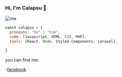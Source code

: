 ### Hi, I'm Calapsu 👋

![me](https://user-images.githubusercontent.com/56056882/90317496-97969680-deef-11ea-91ff-b40d0538820e.png)

```js
const calapsu = {
  pronouns: "he" | "him",
  code: [Javascript, HTML, CSS, PHP],
  tools: [React, Node, Styled-Components, Laravel],

}
```
you can find me:

-[facebook](https://www.facebook.com/calapsu.sebastian)

<!--
**calapsu/calapsu** is a ✨ _special_ ✨ repository because its `README.md` (this file) appears on your GitHub profile.

Here are some ideas to get you started:

- 🔭 I’m currently working on ...
- 🌱 I’m currently learning ...
- 👯 I’m looking to collaborate on ...
- 🤔 I’m looking for help with ...
- 💬 Ask me about ...
- 📫 How to reach me: ...
- 😄 Pronouns: ...
- ⚡ Fun fact: ...
-->

